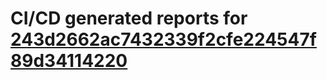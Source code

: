 # CI/CD generated reports for [243d2662ac7432339f2cfe224547f89d34114220](https://github.com/hydephp/develop/commit/243d2662ac7432339f2cfe224547f89d34114220)

